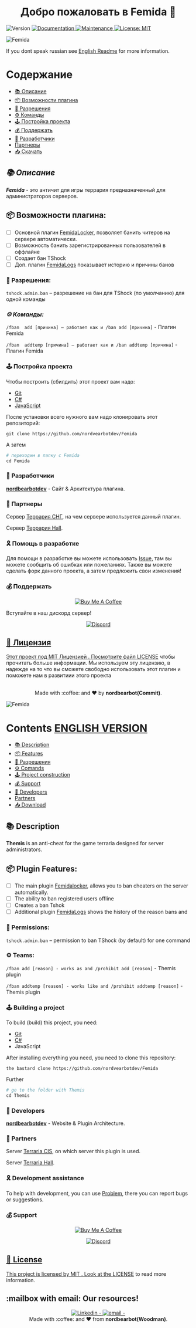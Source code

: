 <h1 align="center">Добро пожаловать в Femida 👋</h1>
<p>
  <img alt="Version" src="https://img.shields.io/badge/version-1.1-blue.svg?cacheSeconds=2592000" />
  <a href="https://github.com/kefranabg/readme-md-generator#readme" target="_blank">
    <img alt="Documentation" src="https://img.shields.io/badge/documentation-yes-brightgreen.svg" />
  </a>
  <a href="https://github.com/kefranabg/readme-md-generator/graphs/commit-activity" target="_blank">
    <img alt="Maintenance" src="https://img.shields.io/badge/Maintained%3F-yes-green.svg" />
  </a>
  <a href="https://github.com/kefranabg/readme-md-generator/blob/master/LICENSE" target="_blank">
    <img alt="License: MIT" src="https://img.shields.io/github/license/nordbearbotdev/Femida" />
  </a>
</p>


![Femida](https://user-images.githubusercontent.com/85753549/161287353-353808a0-9c40-4255-8097-5592cbb29101.png) 

If you dont speak russian see [English Readme](https://github.com/nordbearbotdev/Femida/edit/main/README.md#contents-english-version) for more information.

# Содержание 
* [📚 Описание](https://github.com/TerraSNG/Femida/blob/main/README.md#-%D0%BE%D0%BF%D0%B8%D1%81%D0%B0%D0%BD%D0%B8%D0%B5)
* [📦 Возможности плагина](https://github.com/TerraSNG/Femida/blob/main/README.md#-%D0%B2%D0%BE%D0%B7%D0%BC%D0%BE%D0%B6%D0%BD%D0%BE%D1%81%D1%82%D0%B8-%D0%BF%D0%BB%D0%B0%D0%B3%D0%B8%D0%BD%D0%B0)
* [🔐 Разрешения](https://github.com/TerraSNG/Femida/blob/main/README.md#-%D1%80%D0%B0%D0%B7%D1%80%D0%B5%D1%88%D0%B5%D0%BD%D0%B8%D1%8F)
* [⚙ Команды](https://github.com/TerraSNG/Femida/blob/main/README.md#-%D0%BA%D0%BE%D0%BC%D0%B0%D0%BD%D0%B4%D1%8B)
* [🕹️ Постройка проекта]()
* [💰 Поддержать](https://github.com/TerraSNG/Femida/blob/main/README.md#-%D0%BF%D0%BE%D0%B4%D0%B4%D0%B5%D1%80%D0%B6%D0%B0%D1%82%D1%8C)
* [👥 Разработчики](https://github.com/TerraSNG/Femida/blob/main/tSNG_TEAM.md)
* [Партнеры]()
* [📥 Скачать](https://github.com/TerraSNG/Femida/blob/main/Builds.zip)


## ***📚 Описание***

***Femida*** - это античит для игры террария предназначенный для администраторов серверов.

## 📦 Возможности плагина:

- [ ] Основной плагин [FemidaLocker](https://github.com/TerraSNG/Femida/tree/main/FemidaLocker), позволяет банить читеров на сервере автоматически.
- [ ] Возможность банить зарегистрированных пользователей в оффлайне
- [ ] Создает бан TShock
- [ ] Доп. плагин [FemidaLogs](https://github.com/TerraSNG/Femida/tree/main/FemidaLogs/BanDisplayer) показывает историю и причины банов

### 🔐 Разрешения:

`tshock.admin.ban` – разрешение на бан для TShock (по умолчанию) для одной команды

### ***⚙ Команды:***

`/fban  add [причина] – работает как и /ban add [причина]` - Плагин Femida

`/fban  addtemp [причина] – работает как и /ban addtemp [причина]` - Плагин Femida

### 🕹️ Постройка проекта
Чтобы построить (сбилдить) этот проект вам надо:
- [Git](https://git-scm.com)
- [C#](https://docs.microsoft.com/ru-ru/dotnet/csharp/)
- [JavaScript](https://www.javascript.com)

После установки всего нужного вам надо клонировать этот репозиторий:

`git clone https://github.com/nordvearbotdev/Femida`

А затем

```python
# переходим в папку с Femida
cd Femida
```

### 👥  Разработчики
[**nordbearbotdev**](https://github.com/nordbearbotdev/) - Сайт & Архитектура плагина.

### 🤝 Партнеры
Сервер [Террария СНГ](https://discord.gg/s4gFbdrMmd), на чем сервере используется данный плагин.

Сервер [Террария Hall](https://discord.gg/vHv8wgYFb3).

### 🎗 Помощь в разработке

Для помощи в разработке вы можете использовать [Issue](https://github.com/TerraSNG/Femida/issues), там вы можете сообщить об ошибках или пожеланиях. Также вы можете сделать форк данного проекта, а затем предложить свои изменения!

### 💰 Поддержать

<p align="center">
<a href="https://www.buymeacoffee.com/TerrariaSNG"><img title="Buy Me A Coffee" src="https://miro.medium.com/max/1400/1*QCQqlZr6doDP-cszzpaSpw.png"></a>
  
Вступайте в наш дискорд сервер!
  
<p align="center">
<a href="https://discord.gg/s4gFbdrMmd"><img title="Discord" src="https://discord.com/assets/364fc8a0ee7fcebf47ca6ebd16ec12f1.svg"</a>
</p>
  
  
## 📃 Лицензия
  
Этот проект под MIT Лицензией . Посмотрите файл [LICENSE](https://github.com/nordbearbotdev/Femida/edit/main/License) чтобы прочитать больше информации. Мы используем эту лицензию, в надежде на то что вы сможете свободно использовать этот плагин и поможете нам в развитиии этого проекта
  
<p align="center">
<br/>
  Made with :coffee: and ❤️ by <b>nordbearbot(Commit)</b>.
<p/> 


![Femida](https://user-images.githubusercontent.com/85753549/161287353-353808a0-9c40-4255-8097-5592cbb29101.png) 


# Contents [ENGLISH VERSION](https://github.com/nordbearbotdev/Femida/edit/main/README_ENG.md )
* [📚 Description](https://github.com/TerraSNG/Femida/blob/main/README.md#-%D0%BE%D0%BF%D0%B8%D1%81%D0%B0%D0%BD%D0%B8%D0%B5 )
* [📦 Features](https://github.com/TerraSNG/Femida/blob/main/README.md#-%D0%B2%D0%BE%D0%B7%D0%BC%D0%BE%D0%B6%D0%BD%D0%BE%D1%81%D1%82%D0%B8-%D0%BF%D0%BB%D0%B0%D0%B3%D0%B8%D0%BD%D0%B0)
* [🔐 Разрешения](https://github.com/TerraSNG/Femida/blob/main/README.md#-%D1%80%D0%B0%D0%B7%D1%80%D0%B5%D1%88%D0%B5%D0%BD%D0%B8%D1%8F )
* [⚙ Comands](https://github.com/TerraSNG/Femida/blob/main/README.md#-%D0%BA%D0%BE%D0%BC%D0%B0%D0%BD%D0%B4%D1%8B )
* [🕹️ Project construction]()
* [💰 Support](https://github.com/TerraSNG/Femida/blob/main/README.md#-%D0%BF%D0%BE%D0%B4%D0%B4%D0%B5%D1%80%D0%B6%D0%B0%D1%82%D1%8C )
* [👥 Developers](https://github.com/TerraSNG/Femida/blob/main/tSNG_TEAM.md )
* [Partners]()
* [📥 Download](https://github.com/TerraSNG/Femida/blob/main/Builds.zip )


## 📚 Description

**Themis** is an anti-cheat for the game terraria designed for server administrators.

## 📦 Plugin Features:

- [ ] The main plugin [Femidalocker](https://github.com/TerraSNG/Femida/tree/main/FemidaLocker ), allows you to ban cheaters on the server automatically.
- [ ] The ability to ban registered users offline
- [ ] Creates a ban Tshok
- [ ] Additional plugin [FemidaLogs](https://github.com/TerraSNG/Femida/tree/main/FemidaLogs/BanDisplayer ) shows the history of the reason bans and 

### 🔐 Permissions:

`tshock.admin.ban` – permission to ban TShock (by default) for one command

### ⚙ Teams:

`/fban add [reason] - works as and /prohibit add [reason]` - Themis plugin

`/fban addtemp [reason] - works like and /prohibit addtemp [reason]` - Themis plugin

### 🕹️ Building a project
To build (build) this project, you need:
- [Git](https://git-scm.com)
- [C#](https://docs.microsoft.com/ru-ru/dotnet/csharp/)
- JavaScript

After installing everything you need, you need to clone this repository:

`the bastard clone https://github.com/nordvearbotdev/Femida `

Further

```python
# go to the folder with Themis
cd Themis
```

### 👥 Developers

[**nordbearbotdev**](https://github.com/nordbearbotdev/) - Website & Plugin Architecture.

### 🤝 Partners
Server [Terraria CIS](https://discord.gg/s4gFbdrMmd ), on which server this plugin is used.

Server [Terraria Hall](https://discord.gg/vHv8wgYFb3 ).

### 🎗 Development assistance

To help with development, you can use [Problem](https://github.com/TerraSNG/Femida/issues ), there you can report bugs or suggestions. 

### 💰 Support

<p align="center">
<a href="https://www.buymeacoffee.com/TerrariaSNG"><img title="Buy Me A Coffee" src="https://miro.medium.com/max/1400/1*QCQqlZr6doDP-cszzpaSpw.png"></a>
  

  
<p align="center">
<a href="https://discord.gg/s4gFbdrMmd"><img title="Discord" src="https://discord.com/assets/364fc8a0ee7fcebf47ca6ebd16ec12f1.svg"</a>
</p>
    
  
## 📃 License
  
This project is licensed by MIT . Look at the [LICENSE](https://github.com/nordbearbotdev/Femida/edit/main/License) to read more information.
  
## :mailbox with email: Our resources!

<p align="center">
<a href="/" target="_blank" >
  <img alt="Linkedin - " src="https://img.shields.io/badge/Linkedin--%23F8952D?style=social&logo=linkedin ">
</a>
<a href="mailto:Sorry ! I am not publishing email now " target="_blank" >
<img alt="email - " src="https://img.shields.io/badge/Email--%23F8952D?style=social&logo=gmail ">
</a> 
<br/>
  Made with :coffee: and ❤️ from <b>nordbearbot(Woodman)</b>.
<p/>
